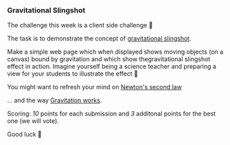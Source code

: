 ### Gravitational Slingshot

The challenge this week is a client side challenge 🎉

The task is to demonstrate the concept of [gravitational slingshot](https://en.wikipedia.org/wiki/Gravity_assist).

Make a simple web page which when displayed shows moving objects (on a canvas) bound by gravitation and which show thegravitational slingshot effect in action. Imagine yourself being a science teacher and preparing a view for your students to illustrate the effect 🙂 

You might want to refresh your mind on [Newton's second law](https://www.khanacademy.org/science/physics/forces-newtons-laws/newtons-laws-of-motion/a/what-is-newtons-second-law)

... and the way [Gravitation works](https://en.wikipedia.org/wiki/Gravity#Newton's_theory_of_gravitation). 

Scoring: *10* points for each submission and *3* additonal points for the best one (we will vote). 

Good luck 🙂
